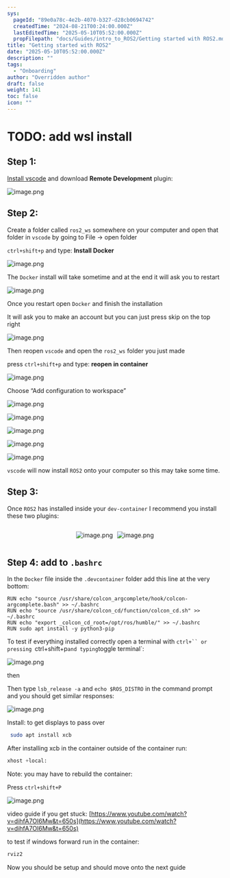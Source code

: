 ```yaml
---
sys:
  pageId: "89e0a78c-4e2b-4070-b327-d28cb0694742"
  createdTime: "2024-08-21T00:24:00.000Z"
  lastEditedTime: "2025-05-10T05:52:00.000Z"
  propFilepath: "docs/Guides/intro_to_ROS2/Getting started with ROS2.md"
title: "Getting started with ROS2"
date: "2025-05-10T05:52:00.000Z"
description: ""
tags:
  - "Onboarding"
author: "Overridden author"
draft: false
weight: 141
toc: false
icon: ""
---
```


# TODO: add wsl install

## Step 1:

[Install vscode](https://code.visualstudio.com/download) and download **Remote Development** plugin:

![image.png](https://prod-files-secure.s3.us-west-2.amazonaws.com/d518164a-d88e-44d1-a4ee-3adb3bd8bce0/efb52993-1881-4a40-b95e-6f020334f022/image.png?X-Amz-Algorithm=AWS4-HMAC-SHA256&X-Amz-Content-Sha256=UNSIGNED-PAYLOAD&X-Amz-Credential=ASIAZI2LB4664MIAXU5H%2F20250602%2Fus-west-2%2Fs3%2Faws4_request&X-Amz-Date=20250602T101021Z&X-Amz-Expires=3600&X-Amz-Security-Token=IQoJb3JpZ2luX2VjECEaCXVzLXdlc3QtMiJGMEQCIEuZED6R5Yi%2FvkILuhgiMNE9JaNMeINm%2BpDeOYMhaVRFAiAEuttvNH22PxAleZDT4ZKd%2Bmz8hueFVh807W982h%2FNjiqIBAjq%2F%2F%2F%2F%2F%2F%2F%2F%2F%2F8BEAAaDDYzNzQyMzE4MzgwNSIMH9qNtOFGw8TmYvIZKtwDjDjd6hJfqkskrqLzHYe541b%2BOPZJM0Ufm7weEcFZWT0g%2Fua%2FHxadeD6ctBEUfNYusZGGWqSn8ADk%2BtWpQu3JcOqfdI%2F1%2FiBdmXhV7bNCK3kvVOAW1HRjgo0DeP462iD9M9jtrphprayhzWz%2BB5asgrzMsvvDXhslzIuMcwmk%2FGroah%2FW6yDG6ARYIHG6llTTIdoyiDVgOkxNShYTazS5M72jKR9Yk52rKSGyhRIbzZWjoOhKvXcGpH%2FlfxA1%2BTri0GLJ5Ji9s%2BR9A87%2BFY0s45n03I5Ba9XrjvjsRNoqbs7xwlxg0sIEKDOE6Q3ULZpbD370CT2vtN1krQmVVEjTphMV9zhV4nooR2s5HngWIKtrZR6TJsxwvfaKP4b%2FYsChV24KOOaofwFOgFCfA%2BExaLTYpv6m%2F6lS3HWyE9jquOjTds%2BDydDizbTYN4x15AVBmhGn9TyU1G91MDFFGOfYhgYGnojmF%2ByqVyHLoPrK%2BL66hgDDVG6CUsoIBXxe73999miI3yxveJUJdOyo7pEby62wcVBPrhxg9kWgBdoBPRfnOK7Wry1W4JW3OTyEh5ApzO47IBQzY9YZvV17RyWDAruYvWHnPMOyIUV1vhZ%2Bazsn%2BP18oS8xCcY%2FQNAwy8L1wQY6pgE5oLXBiK%2FJnf1PQWZzYSqJ%2BnOoEMMG%2FUEzi1ck41YY24yhoOb%2BQQ1pOvj8O60f0kI4cIO4kPkmkRXZdjk5zFpuXkPop3gRb02PYzvxt4oRpP6aXfA9iaV%2FQZrnSX%2Fa6dDvaCmSgIZm7PJNdB%2Fu%2B4afw0N9DlPx%2BO1agQZct3S8ZI6XkdzUUAeA5bPGxIiZ%2FS4YWlcvH8rDQo0egM6cIkBWGsM3CcIZ&X-Amz-Signature=a5cfbd4e9fe80fd6726393cb50f7bb9f3c13f95c0481571958586d8f25b7ae2c&X-Amz-SignedHeaders=host&x-id=GetObject)

## Step 2:

Create a folder called `ros2_ws` somewhere on your computer and open that folder in `vscode` by going to File → open folder 

`ctrl+shift+p` and type: **Install Docker**

![image.png](https://prod-files-secure.s3.us-west-2.amazonaws.com/d518164a-d88e-44d1-a4ee-3adb3bd8bce0/2269dc0e-1cd5-47ff-bceb-c04ad9b2eab0/image.png?X-Amz-Algorithm=AWS4-HMAC-SHA256&X-Amz-Content-Sha256=UNSIGNED-PAYLOAD&X-Amz-Credential=ASIAZI2LB4664MIAXU5H%2F20250602%2Fus-west-2%2Fs3%2Faws4_request&X-Amz-Date=20250602T101021Z&X-Amz-Expires=3600&X-Amz-Security-Token=IQoJb3JpZ2luX2VjECEaCXVzLXdlc3QtMiJGMEQCIEuZED6R5Yi%2FvkILuhgiMNE9JaNMeINm%2BpDeOYMhaVRFAiAEuttvNH22PxAleZDT4ZKd%2Bmz8hueFVh807W982h%2FNjiqIBAjq%2F%2F%2F%2F%2F%2F%2F%2F%2F%2F8BEAAaDDYzNzQyMzE4MzgwNSIMH9qNtOFGw8TmYvIZKtwDjDjd6hJfqkskrqLzHYe541b%2BOPZJM0Ufm7weEcFZWT0g%2Fua%2FHxadeD6ctBEUfNYusZGGWqSn8ADk%2BtWpQu3JcOqfdI%2F1%2FiBdmXhV7bNCK3kvVOAW1HRjgo0DeP462iD9M9jtrphprayhzWz%2BB5asgrzMsvvDXhslzIuMcwmk%2FGroah%2FW6yDG6ARYIHG6llTTIdoyiDVgOkxNShYTazS5M72jKR9Yk52rKSGyhRIbzZWjoOhKvXcGpH%2FlfxA1%2BTri0GLJ5Ji9s%2BR9A87%2BFY0s45n03I5Ba9XrjvjsRNoqbs7xwlxg0sIEKDOE6Q3ULZpbD370CT2vtN1krQmVVEjTphMV9zhV4nooR2s5HngWIKtrZR6TJsxwvfaKP4b%2FYsChV24KOOaofwFOgFCfA%2BExaLTYpv6m%2F6lS3HWyE9jquOjTds%2BDydDizbTYN4x15AVBmhGn9TyU1G91MDFFGOfYhgYGnojmF%2ByqVyHLoPrK%2BL66hgDDVG6CUsoIBXxe73999miI3yxveJUJdOyo7pEby62wcVBPrhxg9kWgBdoBPRfnOK7Wry1W4JW3OTyEh5ApzO47IBQzY9YZvV17RyWDAruYvWHnPMOyIUV1vhZ%2Bazsn%2BP18oS8xCcY%2FQNAwy8L1wQY6pgE5oLXBiK%2FJnf1PQWZzYSqJ%2BnOoEMMG%2FUEzi1ck41YY24yhoOb%2BQQ1pOvj8O60f0kI4cIO4kPkmkRXZdjk5zFpuXkPop3gRb02PYzvxt4oRpP6aXfA9iaV%2FQZrnSX%2Fa6dDvaCmSgIZm7PJNdB%2Fu%2B4afw0N9DlPx%2BO1agQZct3S8ZI6XkdzUUAeA5bPGxIiZ%2FS4YWlcvH8rDQo0egM6cIkBWGsM3CcIZ&X-Amz-Signature=b9a4c831011b1455c7e63c3ac1775a215422f8c7b33b2ebc17b5fb466570b0be&X-Amz-SignedHeaders=host&x-id=GetObject)

The `Docker` install will take sometime and at the end it will ask you to restart

![image.png](https://prod-files-secure.s3.us-west-2.amazonaws.com/d518164a-d88e-44d1-a4ee-3adb3bd8bce0/ed233f78-be33-4b1f-b89c-9c346c0e961e/image.png?X-Amz-Algorithm=AWS4-HMAC-SHA256&X-Amz-Content-Sha256=UNSIGNED-PAYLOAD&X-Amz-Credential=ASIAZI2LB4664MIAXU5H%2F20250602%2Fus-west-2%2Fs3%2Faws4_request&X-Amz-Date=20250602T101021Z&X-Amz-Expires=3600&X-Amz-Security-Token=IQoJb3JpZ2luX2VjECEaCXVzLXdlc3QtMiJGMEQCIEuZED6R5Yi%2FvkILuhgiMNE9JaNMeINm%2BpDeOYMhaVRFAiAEuttvNH22PxAleZDT4ZKd%2Bmz8hueFVh807W982h%2FNjiqIBAjq%2F%2F%2F%2F%2F%2F%2F%2F%2F%2F8BEAAaDDYzNzQyMzE4MzgwNSIMH9qNtOFGw8TmYvIZKtwDjDjd6hJfqkskrqLzHYe541b%2BOPZJM0Ufm7weEcFZWT0g%2Fua%2FHxadeD6ctBEUfNYusZGGWqSn8ADk%2BtWpQu3JcOqfdI%2F1%2FiBdmXhV7bNCK3kvVOAW1HRjgo0DeP462iD9M9jtrphprayhzWz%2BB5asgrzMsvvDXhslzIuMcwmk%2FGroah%2FW6yDG6ARYIHG6llTTIdoyiDVgOkxNShYTazS5M72jKR9Yk52rKSGyhRIbzZWjoOhKvXcGpH%2FlfxA1%2BTri0GLJ5Ji9s%2BR9A87%2BFY0s45n03I5Ba9XrjvjsRNoqbs7xwlxg0sIEKDOE6Q3ULZpbD370CT2vtN1krQmVVEjTphMV9zhV4nooR2s5HngWIKtrZR6TJsxwvfaKP4b%2FYsChV24KOOaofwFOgFCfA%2BExaLTYpv6m%2F6lS3HWyE9jquOjTds%2BDydDizbTYN4x15AVBmhGn9TyU1G91MDFFGOfYhgYGnojmF%2ByqVyHLoPrK%2BL66hgDDVG6CUsoIBXxe73999miI3yxveJUJdOyo7pEby62wcVBPrhxg9kWgBdoBPRfnOK7Wry1W4JW3OTyEh5ApzO47IBQzY9YZvV17RyWDAruYvWHnPMOyIUV1vhZ%2Bazsn%2BP18oS8xCcY%2FQNAwy8L1wQY6pgE5oLXBiK%2FJnf1PQWZzYSqJ%2BnOoEMMG%2FUEzi1ck41YY24yhoOb%2BQQ1pOvj8O60f0kI4cIO4kPkmkRXZdjk5zFpuXkPop3gRb02PYzvxt4oRpP6aXfA9iaV%2FQZrnSX%2Fa6dDvaCmSgIZm7PJNdB%2Fu%2B4afw0N9DlPx%2BO1agQZct3S8ZI6XkdzUUAeA5bPGxIiZ%2FS4YWlcvH8rDQo0egM6cIkBWGsM3CcIZ&X-Amz-Signature=77d84d8d1ca6b70da67e3fa9781f7b2b74fd4070c76fbe5b76c175357eb87712&X-Amz-SignedHeaders=host&x-id=GetObject)

Once you restart open `Docker` and finish the installation

It will ask you to make an account but you can just press skip on the top right

![image.png](https://prod-files-secure.s3.us-west-2.amazonaws.com/d518164a-d88e-44d1-a4ee-3adb3bd8bce0/21010ad9-1659-4fd9-9f59-9932a09b2a3d/image.png?X-Amz-Algorithm=AWS4-HMAC-SHA256&X-Amz-Content-Sha256=UNSIGNED-PAYLOAD&X-Amz-Credential=ASIAZI2LB4664MIAXU5H%2F20250602%2Fus-west-2%2Fs3%2Faws4_request&X-Amz-Date=20250602T101021Z&X-Amz-Expires=3600&X-Amz-Security-Token=IQoJb3JpZ2luX2VjECEaCXVzLXdlc3QtMiJGMEQCIEuZED6R5Yi%2FvkILuhgiMNE9JaNMeINm%2BpDeOYMhaVRFAiAEuttvNH22PxAleZDT4ZKd%2Bmz8hueFVh807W982h%2FNjiqIBAjq%2F%2F%2F%2F%2F%2F%2F%2F%2F%2F8BEAAaDDYzNzQyMzE4MzgwNSIMH9qNtOFGw8TmYvIZKtwDjDjd6hJfqkskrqLzHYe541b%2BOPZJM0Ufm7weEcFZWT0g%2Fua%2FHxadeD6ctBEUfNYusZGGWqSn8ADk%2BtWpQu3JcOqfdI%2F1%2FiBdmXhV7bNCK3kvVOAW1HRjgo0DeP462iD9M9jtrphprayhzWz%2BB5asgrzMsvvDXhslzIuMcwmk%2FGroah%2FW6yDG6ARYIHG6llTTIdoyiDVgOkxNShYTazS5M72jKR9Yk52rKSGyhRIbzZWjoOhKvXcGpH%2FlfxA1%2BTri0GLJ5Ji9s%2BR9A87%2BFY0s45n03I5Ba9XrjvjsRNoqbs7xwlxg0sIEKDOE6Q3ULZpbD370CT2vtN1krQmVVEjTphMV9zhV4nooR2s5HngWIKtrZR6TJsxwvfaKP4b%2FYsChV24KOOaofwFOgFCfA%2BExaLTYpv6m%2F6lS3HWyE9jquOjTds%2BDydDizbTYN4x15AVBmhGn9TyU1G91MDFFGOfYhgYGnojmF%2ByqVyHLoPrK%2BL66hgDDVG6CUsoIBXxe73999miI3yxveJUJdOyo7pEby62wcVBPrhxg9kWgBdoBPRfnOK7Wry1W4JW3OTyEh5ApzO47IBQzY9YZvV17RyWDAruYvWHnPMOyIUV1vhZ%2Bazsn%2BP18oS8xCcY%2FQNAwy8L1wQY6pgE5oLXBiK%2FJnf1PQWZzYSqJ%2BnOoEMMG%2FUEzi1ck41YY24yhoOb%2BQQ1pOvj8O60f0kI4cIO4kPkmkRXZdjk5zFpuXkPop3gRb02PYzvxt4oRpP6aXfA9iaV%2FQZrnSX%2Fa6dDvaCmSgIZm7PJNdB%2Fu%2B4afw0N9DlPx%2BO1agQZct3S8ZI6XkdzUUAeA5bPGxIiZ%2FS4YWlcvH8rDQo0egM6cIkBWGsM3CcIZ&X-Amz-Signature=51fc34bb58525323818741a57019b54444c78ffb0a1b90c55d16b5d340ea084d&X-Amz-SignedHeaders=host&x-id=GetObject)

Then reopen `vscode` and open the `ros2_ws` folder you just made

press `ctrl+shift+p` and type: **reopen in container**

![image.png](https://prod-files-secure.s3.us-west-2.amazonaws.com/d518164a-d88e-44d1-a4ee-3adb3bd8bce0/4e93b8c2-41ad-488c-8095-c74205196118/image.png?X-Amz-Algorithm=AWS4-HMAC-SHA256&X-Amz-Content-Sha256=UNSIGNED-PAYLOAD&X-Amz-Credential=ASIAZI2LB4664MIAXU5H%2F20250602%2Fus-west-2%2Fs3%2Faws4_request&X-Amz-Date=20250602T101021Z&X-Amz-Expires=3600&X-Amz-Security-Token=IQoJb3JpZ2luX2VjECEaCXVzLXdlc3QtMiJGMEQCIEuZED6R5Yi%2FvkILuhgiMNE9JaNMeINm%2BpDeOYMhaVRFAiAEuttvNH22PxAleZDT4ZKd%2Bmz8hueFVh807W982h%2FNjiqIBAjq%2F%2F%2F%2F%2F%2F%2F%2F%2F%2F8BEAAaDDYzNzQyMzE4MzgwNSIMH9qNtOFGw8TmYvIZKtwDjDjd6hJfqkskrqLzHYe541b%2BOPZJM0Ufm7weEcFZWT0g%2Fua%2FHxadeD6ctBEUfNYusZGGWqSn8ADk%2BtWpQu3JcOqfdI%2F1%2FiBdmXhV7bNCK3kvVOAW1HRjgo0DeP462iD9M9jtrphprayhzWz%2BB5asgrzMsvvDXhslzIuMcwmk%2FGroah%2FW6yDG6ARYIHG6llTTIdoyiDVgOkxNShYTazS5M72jKR9Yk52rKSGyhRIbzZWjoOhKvXcGpH%2FlfxA1%2BTri0GLJ5Ji9s%2BR9A87%2BFY0s45n03I5Ba9XrjvjsRNoqbs7xwlxg0sIEKDOE6Q3ULZpbD370CT2vtN1krQmVVEjTphMV9zhV4nooR2s5HngWIKtrZR6TJsxwvfaKP4b%2FYsChV24KOOaofwFOgFCfA%2BExaLTYpv6m%2F6lS3HWyE9jquOjTds%2BDydDizbTYN4x15AVBmhGn9TyU1G91MDFFGOfYhgYGnojmF%2ByqVyHLoPrK%2BL66hgDDVG6CUsoIBXxe73999miI3yxveJUJdOyo7pEby62wcVBPrhxg9kWgBdoBPRfnOK7Wry1W4JW3OTyEh5ApzO47IBQzY9YZvV17RyWDAruYvWHnPMOyIUV1vhZ%2Bazsn%2BP18oS8xCcY%2FQNAwy8L1wQY6pgE5oLXBiK%2FJnf1PQWZzYSqJ%2BnOoEMMG%2FUEzi1ck41YY24yhoOb%2BQQ1pOvj8O60f0kI4cIO4kPkmkRXZdjk5zFpuXkPop3gRb02PYzvxt4oRpP6aXfA9iaV%2FQZrnSX%2Fa6dDvaCmSgIZm7PJNdB%2Fu%2B4afw0N9DlPx%2BO1agQZct3S8ZI6XkdzUUAeA5bPGxIiZ%2FS4YWlcvH8rDQo0egM6cIkBWGsM3CcIZ&X-Amz-Signature=d82960e957d8db2d657de2dc07f25ed5c1ba8016b8d9418349a07e2eb6b2bde8&X-Amz-SignedHeaders=host&x-id=GetObject)

Choose “Add configuration to workspace”

![image.png](https://prod-files-secure.s3.us-west-2.amazonaws.com/d518164a-d88e-44d1-a4ee-3adb3bd8bce0/9560b282-5060-4989-ba37-97e7b2c22476/image.png?X-Amz-Algorithm=AWS4-HMAC-SHA256&X-Amz-Content-Sha256=UNSIGNED-PAYLOAD&X-Amz-Credential=ASIAZI2LB4664MIAXU5H%2F20250602%2Fus-west-2%2Fs3%2Faws4_request&X-Amz-Date=20250602T101021Z&X-Amz-Expires=3600&X-Amz-Security-Token=IQoJb3JpZ2luX2VjECEaCXVzLXdlc3QtMiJGMEQCIEuZED6R5Yi%2FvkILuhgiMNE9JaNMeINm%2BpDeOYMhaVRFAiAEuttvNH22PxAleZDT4ZKd%2Bmz8hueFVh807W982h%2FNjiqIBAjq%2F%2F%2F%2F%2F%2F%2F%2F%2F%2F8BEAAaDDYzNzQyMzE4MzgwNSIMH9qNtOFGw8TmYvIZKtwDjDjd6hJfqkskrqLzHYe541b%2BOPZJM0Ufm7weEcFZWT0g%2Fua%2FHxadeD6ctBEUfNYusZGGWqSn8ADk%2BtWpQu3JcOqfdI%2F1%2FiBdmXhV7bNCK3kvVOAW1HRjgo0DeP462iD9M9jtrphprayhzWz%2BB5asgrzMsvvDXhslzIuMcwmk%2FGroah%2FW6yDG6ARYIHG6llTTIdoyiDVgOkxNShYTazS5M72jKR9Yk52rKSGyhRIbzZWjoOhKvXcGpH%2FlfxA1%2BTri0GLJ5Ji9s%2BR9A87%2BFY0s45n03I5Ba9XrjvjsRNoqbs7xwlxg0sIEKDOE6Q3ULZpbD370CT2vtN1krQmVVEjTphMV9zhV4nooR2s5HngWIKtrZR6TJsxwvfaKP4b%2FYsChV24KOOaofwFOgFCfA%2BExaLTYpv6m%2F6lS3HWyE9jquOjTds%2BDydDizbTYN4x15AVBmhGn9TyU1G91MDFFGOfYhgYGnojmF%2ByqVyHLoPrK%2BL66hgDDVG6CUsoIBXxe73999miI3yxveJUJdOyo7pEby62wcVBPrhxg9kWgBdoBPRfnOK7Wry1W4JW3OTyEh5ApzO47IBQzY9YZvV17RyWDAruYvWHnPMOyIUV1vhZ%2Bazsn%2BP18oS8xCcY%2FQNAwy8L1wQY6pgE5oLXBiK%2FJnf1PQWZzYSqJ%2BnOoEMMG%2FUEzi1ck41YY24yhoOb%2BQQ1pOvj8O60f0kI4cIO4kPkmkRXZdjk5zFpuXkPop3gRb02PYzvxt4oRpP6aXfA9iaV%2FQZrnSX%2Fa6dDvaCmSgIZm7PJNdB%2Fu%2B4afw0N9DlPx%2BO1agQZct3S8ZI6XkdzUUAeA5bPGxIiZ%2FS4YWlcvH8rDQo0egM6cIkBWGsM3CcIZ&X-Amz-Signature=057b4665bcc9f76379a9d1cd366cd86b52690d092db3c0d6fdd9155f91e27e59&X-Amz-SignedHeaders=host&x-id=GetObject)

![image.png](https://prod-files-secure.s3.us-west-2.amazonaws.com/d518164a-d88e-44d1-a4ee-3adb3bd8bce0/2ee63f81-886b-48e8-a553-dc6e5eac99e4/image.png?X-Amz-Algorithm=AWS4-HMAC-SHA256&X-Amz-Content-Sha256=UNSIGNED-PAYLOAD&X-Amz-Credential=ASIAZI2LB4664MIAXU5H%2F20250602%2Fus-west-2%2Fs3%2Faws4_request&X-Amz-Date=20250602T101021Z&X-Amz-Expires=3600&X-Amz-Security-Token=IQoJb3JpZ2luX2VjECEaCXVzLXdlc3QtMiJGMEQCIEuZED6R5Yi%2FvkILuhgiMNE9JaNMeINm%2BpDeOYMhaVRFAiAEuttvNH22PxAleZDT4ZKd%2Bmz8hueFVh807W982h%2FNjiqIBAjq%2F%2F%2F%2F%2F%2F%2F%2F%2F%2F8BEAAaDDYzNzQyMzE4MzgwNSIMH9qNtOFGw8TmYvIZKtwDjDjd6hJfqkskrqLzHYe541b%2BOPZJM0Ufm7weEcFZWT0g%2Fua%2FHxadeD6ctBEUfNYusZGGWqSn8ADk%2BtWpQu3JcOqfdI%2F1%2FiBdmXhV7bNCK3kvVOAW1HRjgo0DeP462iD9M9jtrphprayhzWz%2BB5asgrzMsvvDXhslzIuMcwmk%2FGroah%2FW6yDG6ARYIHG6llTTIdoyiDVgOkxNShYTazS5M72jKR9Yk52rKSGyhRIbzZWjoOhKvXcGpH%2FlfxA1%2BTri0GLJ5Ji9s%2BR9A87%2BFY0s45n03I5Ba9XrjvjsRNoqbs7xwlxg0sIEKDOE6Q3ULZpbD370CT2vtN1krQmVVEjTphMV9zhV4nooR2s5HngWIKtrZR6TJsxwvfaKP4b%2FYsChV24KOOaofwFOgFCfA%2BExaLTYpv6m%2F6lS3HWyE9jquOjTds%2BDydDizbTYN4x15AVBmhGn9TyU1G91MDFFGOfYhgYGnojmF%2ByqVyHLoPrK%2BL66hgDDVG6CUsoIBXxe73999miI3yxveJUJdOyo7pEby62wcVBPrhxg9kWgBdoBPRfnOK7Wry1W4JW3OTyEh5ApzO47IBQzY9YZvV17RyWDAruYvWHnPMOyIUV1vhZ%2Bazsn%2BP18oS8xCcY%2FQNAwy8L1wQY6pgE5oLXBiK%2FJnf1PQWZzYSqJ%2BnOoEMMG%2FUEzi1ck41YY24yhoOb%2BQQ1pOvj8O60f0kI4cIO4kPkmkRXZdjk5zFpuXkPop3gRb02PYzvxt4oRpP6aXfA9iaV%2FQZrnSX%2Fa6dDvaCmSgIZm7PJNdB%2Fu%2B4afw0N9DlPx%2BO1agQZct3S8ZI6XkdzUUAeA5bPGxIiZ%2FS4YWlcvH8rDQo0egM6cIkBWGsM3CcIZ&X-Amz-Signature=11370cd3fbb0551bfb5c43a29f865bb0960f0ea48b9d3e7e93c80a180f70e4db&X-Amz-SignedHeaders=host&x-id=GetObject)

![image.png](https://prod-files-secure.s3.us-west-2.amazonaws.com/d518164a-d88e-44d1-a4ee-3adb3bd8bce0/ae1580b2-b048-407e-aed9-b584224a7a04/image.png?X-Amz-Algorithm=AWS4-HMAC-SHA256&X-Amz-Content-Sha256=UNSIGNED-PAYLOAD&X-Amz-Credential=ASIAZI2LB4664MIAXU5H%2F20250602%2Fus-west-2%2Fs3%2Faws4_request&X-Amz-Date=20250602T101021Z&X-Amz-Expires=3600&X-Amz-Security-Token=IQoJb3JpZ2luX2VjECEaCXVzLXdlc3QtMiJGMEQCIEuZED6R5Yi%2FvkILuhgiMNE9JaNMeINm%2BpDeOYMhaVRFAiAEuttvNH22PxAleZDT4ZKd%2Bmz8hueFVh807W982h%2FNjiqIBAjq%2F%2F%2F%2F%2F%2F%2F%2F%2F%2F8BEAAaDDYzNzQyMzE4MzgwNSIMH9qNtOFGw8TmYvIZKtwDjDjd6hJfqkskrqLzHYe541b%2BOPZJM0Ufm7weEcFZWT0g%2Fua%2FHxadeD6ctBEUfNYusZGGWqSn8ADk%2BtWpQu3JcOqfdI%2F1%2FiBdmXhV7bNCK3kvVOAW1HRjgo0DeP462iD9M9jtrphprayhzWz%2BB5asgrzMsvvDXhslzIuMcwmk%2FGroah%2FW6yDG6ARYIHG6llTTIdoyiDVgOkxNShYTazS5M72jKR9Yk52rKSGyhRIbzZWjoOhKvXcGpH%2FlfxA1%2BTri0GLJ5Ji9s%2BR9A87%2BFY0s45n03I5Ba9XrjvjsRNoqbs7xwlxg0sIEKDOE6Q3ULZpbD370CT2vtN1krQmVVEjTphMV9zhV4nooR2s5HngWIKtrZR6TJsxwvfaKP4b%2FYsChV24KOOaofwFOgFCfA%2BExaLTYpv6m%2F6lS3HWyE9jquOjTds%2BDydDizbTYN4x15AVBmhGn9TyU1G91MDFFGOfYhgYGnojmF%2ByqVyHLoPrK%2BL66hgDDVG6CUsoIBXxe73999miI3yxveJUJdOyo7pEby62wcVBPrhxg9kWgBdoBPRfnOK7Wry1W4JW3OTyEh5ApzO47IBQzY9YZvV17RyWDAruYvWHnPMOyIUV1vhZ%2Bazsn%2BP18oS8xCcY%2FQNAwy8L1wQY6pgE5oLXBiK%2FJnf1PQWZzYSqJ%2BnOoEMMG%2FUEzi1ck41YY24yhoOb%2BQQ1pOvj8O60f0kI4cIO4kPkmkRXZdjk5zFpuXkPop3gRb02PYzvxt4oRpP6aXfA9iaV%2FQZrnSX%2Fa6dDvaCmSgIZm7PJNdB%2Fu%2B4afw0N9DlPx%2BO1agQZct3S8ZI6XkdzUUAeA5bPGxIiZ%2FS4YWlcvH8rDQo0egM6cIkBWGsM3CcIZ&X-Amz-Signature=5cbb85506e885ce93c114ae3c74af2eaeb0dc77da4b16fa568615823403bdec2&X-Amz-SignedHeaders=host&x-id=GetObject)

![image.png](https://prod-files-secure.s3.us-west-2.amazonaws.com/d518164a-d88e-44d1-a4ee-3adb3bd8bce0/53255b28-f75e-430f-b9e3-c0ac8577e42b/image.png?X-Amz-Algorithm=AWS4-HMAC-SHA256&X-Amz-Content-Sha256=UNSIGNED-PAYLOAD&X-Amz-Credential=ASIAZI2LB4664MIAXU5H%2F20250602%2Fus-west-2%2Fs3%2Faws4_request&X-Amz-Date=20250602T101021Z&X-Amz-Expires=3600&X-Amz-Security-Token=IQoJb3JpZ2luX2VjECEaCXVzLXdlc3QtMiJGMEQCIEuZED6R5Yi%2FvkILuhgiMNE9JaNMeINm%2BpDeOYMhaVRFAiAEuttvNH22PxAleZDT4ZKd%2Bmz8hueFVh807W982h%2FNjiqIBAjq%2F%2F%2F%2F%2F%2F%2F%2F%2F%2F8BEAAaDDYzNzQyMzE4MzgwNSIMH9qNtOFGw8TmYvIZKtwDjDjd6hJfqkskrqLzHYe541b%2BOPZJM0Ufm7weEcFZWT0g%2Fua%2FHxadeD6ctBEUfNYusZGGWqSn8ADk%2BtWpQu3JcOqfdI%2F1%2FiBdmXhV7bNCK3kvVOAW1HRjgo0DeP462iD9M9jtrphprayhzWz%2BB5asgrzMsvvDXhslzIuMcwmk%2FGroah%2FW6yDG6ARYIHG6llTTIdoyiDVgOkxNShYTazS5M72jKR9Yk52rKSGyhRIbzZWjoOhKvXcGpH%2FlfxA1%2BTri0GLJ5Ji9s%2BR9A87%2BFY0s45n03I5Ba9XrjvjsRNoqbs7xwlxg0sIEKDOE6Q3ULZpbD370CT2vtN1krQmVVEjTphMV9zhV4nooR2s5HngWIKtrZR6TJsxwvfaKP4b%2FYsChV24KOOaofwFOgFCfA%2BExaLTYpv6m%2F6lS3HWyE9jquOjTds%2BDydDizbTYN4x15AVBmhGn9TyU1G91MDFFGOfYhgYGnojmF%2ByqVyHLoPrK%2BL66hgDDVG6CUsoIBXxe73999miI3yxveJUJdOyo7pEby62wcVBPrhxg9kWgBdoBPRfnOK7Wry1W4JW3OTyEh5ApzO47IBQzY9YZvV17RyWDAruYvWHnPMOyIUV1vhZ%2Bazsn%2BP18oS8xCcY%2FQNAwy8L1wQY6pgE5oLXBiK%2FJnf1PQWZzYSqJ%2BnOoEMMG%2FUEzi1ck41YY24yhoOb%2BQQ1pOvj8O60f0kI4cIO4kPkmkRXZdjk5zFpuXkPop3gRb02PYzvxt4oRpP6aXfA9iaV%2FQZrnSX%2Fa6dDvaCmSgIZm7PJNdB%2Fu%2B4afw0N9DlPx%2BO1agQZct3S8ZI6XkdzUUAeA5bPGxIiZ%2FS4YWlcvH8rDQo0egM6cIkBWGsM3CcIZ&X-Amz-Signature=86f4efc6005804a391a433dc61e98284f357c60701797ff738b1ec93da5027d1&X-Amz-SignedHeaders=host&x-id=GetObject)

![image.png](https://prod-files-secure.s3.us-west-2.amazonaws.com/d518164a-d88e-44d1-a4ee-3adb3bd8bce0/7c562767-5af9-4ffb-97d1-327bcdf4ee00/image.png?X-Amz-Algorithm=AWS4-HMAC-SHA256&X-Amz-Content-Sha256=UNSIGNED-PAYLOAD&X-Amz-Credential=ASIAZI2LB4664MIAXU5H%2F20250602%2Fus-west-2%2Fs3%2Faws4_request&X-Amz-Date=20250602T101022Z&X-Amz-Expires=3600&X-Amz-Security-Token=IQoJb3JpZ2luX2VjECEaCXVzLXdlc3QtMiJGMEQCIEuZED6R5Yi%2FvkILuhgiMNE9JaNMeINm%2BpDeOYMhaVRFAiAEuttvNH22PxAleZDT4ZKd%2Bmz8hueFVh807W982h%2FNjiqIBAjq%2F%2F%2F%2F%2F%2F%2F%2F%2F%2F8BEAAaDDYzNzQyMzE4MzgwNSIMH9qNtOFGw8TmYvIZKtwDjDjd6hJfqkskrqLzHYe541b%2BOPZJM0Ufm7weEcFZWT0g%2Fua%2FHxadeD6ctBEUfNYusZGGWqSn8ADk%2BtWpQu3JcOqfdI%2F1%2FiBdmXhV7bNCK3kvVOAW1HRjgo0DeP462iD9M9jtrphprayhzWz%2BB5asgrzMsvvDXhslzIuMcwmk%2FGroah%2FW6yDG6ARYIHG6llTTIdoyiDVgOkxNShYTazS5M72jKR9Yk52rKSGyhRIbzZWjoOhKvXcGpH%2FlfxA1%2BTri0GLJ5Ji9s%2BR9A87%2BFY0s45n03I5Ba9XrjvjsRNoqbs7xwlxg0sIEKDOE6Q3ULZpbD370CT2vtN1krQmVVEjTphMV9zhV4nooR2s5HngWIKtrZR6TJsxwvfaKP4b%2FYsChV24KOOaofwFOgFCfA%2BExaLTYpv6m%2F6lS3HWyE9jquOjTds%2BDydDizbTYN4x15AVBmhGn9TyU1G91MDFFGOfYhgYGnojmF%2ByqVyHLoPrK%2BL66hgDDVG6CUsoIBXxe73999miI3yxveJUJdOyo7pEby62wcVBPrhxg9kWgBdoBPRfnOK7Wry1W4JW3OTyEh5ApzO47IBQzY9YZvV17RyWDAruYvWHnPMOyIUV1vhZ%2Bazsn%2BP18oS8xCcY%2FQNAwy8L1wQY6pgE5oLXBiK%2FJnf1PQWZzYSqJ%2BnOoEMMG%2FUEzi1ck41YY24yhoOb%2BQQ1pOvj8O60f0kI4cIO4kPkmkRXZdjk5zFpuXkPop3gRb02PYzvxt4oRpP6aXfA9iaV%2FQZrnSX%2Fa6dDvaCmSgIZm7PJNdB%2Fu%2B4afw0N9DlPx%2BO1agQZct3S8ZI6XkdzUUAeA5bPGxIiZ%2FS4YWlcvH8rDQo0egM6cIkBWGsM3CcIZ&X-Amz-Signature=f05e904ada7c41bf008b95196ff671ec980201b198cd24910ee3c1f1316bb264&X-Amz-SignedHeaders=host&x-id=GetObject)

`vscode` will now install `ROS2` onto your computer so this may take some time.

## Step 3:

Once `ROS2` has installed inside your `dev-container` I recommend you install these two plugins:

<div style="display: flex;flex-direction: row; column-gap:10px; max-width: 630px;justify-content: center;">
<div>

![image.png](https://prod-files-secure.s3.us-west-2.amazonaws.com/d518164a-d88e-44d1-a4ee-3adb3bd8bce0/3fc3d550-5a54-4ba1-ba6b-faa01cdb7369/image.png?X-Amz-Algorithm=AWS4-HMAC-SHA256&X-Amz-Content-Sha256=UNSIGNED-PAYLOAD&X-Amz-Credential=ASIAZI2LB466VGHP2ZVF%2F20250602%2Fus-west-2%2Fs3%2Faws4_request&X-Amz-Date=20250602T101027Z&X-Amz-Expires=3600&X-Amz-Security-Token=IQoJb3JpZ2luX2VjECEaCXVzLXdlc3QtMiJIMEYCIQDdjF%2BAkuSiTsXGBgdQVaU6qVZfx83jJBZ7mn5GPDg9vwIhAPMAIBW6er%2FBlbNU75ZMnE2Q1%2Bzr3jVmvTc7E8Tudl%2BxKogECOr%2F%2F%2F%2F%2F%2F%2F%2F%2F%2FwEQABoMNjM3NDIzMTgzODA1IgxhMNQBRneWKNefsX0q3APNtfLhUK3MnFQDfm%2BSsIGJKV8QYppipcsXkoG8SQ3XSSGFfzJRFlsr8J%2FWAq4nkL5xANMa5PzRF3kmvZhOgj1qNeDhMOanlRHXhEz5rGuTFVhGMezwpOYSHH2ErKq0SkntbWyiAchmIXNkLV%2BfFa5uOXJG0QkQwXZH4OHmni00L0o65RaYfmvSsO6vVOzHItH7cjEahgWY69ZH0kU4LDYHg1KzNsj1ZF3qRN7fbh3yJwudCDV9mmDFSmtIJzR2napH8D81zLhZ4HP2qFIAOAlbl4DdNClxW1Cm95JjpH6FOUraQ3iN047Bh3drPD5XQWIAaKQt9R11QqCpdMGLDYIzSmYoHvP%2Fc9mwP059sn7b2VM2DReImnZKdgoOeiYjyAL5J5EypNKNJ5eXwob8qISzuzUOj5ELt%2BVlqRrrmyc%2BZAtNxstR41HjfyYk0RU8OaSYxm6cNkCRLq057%2B%2FvvHAMmtosoleU%2B0iJFNDjqjBhw%2FkbMZKtfV0LUuh6ypEWfsWfuRGG%2BDr3X%2BBXG3Qck13CrX4xfcmgsUHvsCstIkz2D3LduQVUB4c9t6Lm60P6mLKEdH5%2FRqJOaEolaGYPzpuS1T1%2Fpf6PyWau9E34FKgQZ7%2BalBuo%2FWrQP8WFHTCxwvXBBjqkAQzBSVNIloemm%2BFbQDNq%2FUz9o%2BrBWO2XMmiZZgPPgsfdhczMqLhal%2FTsqntbXrDpcAdbgxmF24CwS80LmvDBc4jfghxwWy8ElZ6xPtRHvMu0BDpYLCqyo8NEaqq5Twa0T4nKPAkNh7ROBUxFtqgijjyWdplXPP2g0Out%2FAFigmhRVLwvx0EbjxKC71rFGwup8vtTaSxxAC6KXRMGFAAc7FdL9dp9&X-Amz-Signature=4250a692046a3f55092bf26478e481c077bf94101b6bc6852624e3cd63faf435&X-Amz-SignedHeaders=host&x-id=GetObject)

</div>
<div>

![image.png](https://prod-files-secure.s3.us-west-2.amazonaws.com/d518164a-d88e-44d1-a4ee-3adb3bd8bce0/d994cc66-13c2-4093-a5a3-f84cf4601a82/image.png?X-Amz-Algorithm=AWS4-HMAC-SHA256&X-Amz-Content-Sha256=UNSIGNED-PAYLOAD&X-Amz-Credential=ASIAZI2LB466WAIRSIYD%2F20250602%2Fus-west-2%2Fs3%2Faws4_request&X-Amz-Date=20250602T101030Z&X-Amz-Expires=3600&X-Amz-Security-Token=IQoJb3JpZ2luX2VjECEaCXVzLXdlc3QtMiJGMEQCIFFB15BHURM350MhJ2lnBQK71aE0NVJjs279NE0gX8t%2BAiAlF8swIZXOAf45L6Oav9CaRwUT0EInX2ZD9r1ta9LehCqIBAjq%2F%2F%2F%2F%2F%2F%2F%2F%2F%2F8BEAAaDDYzNzQyMzE4MzgwNSIMH%2FMlXr6XBY8EIjC1KtwDh%2FnmBgmzJgN992E4ohxQ9Uex4kWZ5cvQs0wyW77DuMTyqgWWZPqB9O4mJD02KMfFNcOStXAT%2FWJnj3lBzabplHvO4brNml1wa8Gb3q9y1TH%2BeOLovEp8tq2wuCgZW%2BxgB24Gd%2FaPmwemmduz0Qq3seK394OCls3C3aGC3qIDdtz6fYlPkYxP%2BeX1l%2B%2FK4PBFf7p%2BYRn1BfcwjVxSMPjzX6EYETG10by91w%2FSpWNSWI9eqt1z6JzaxFdvFWxgw6YBHRMrL1Mmi8bAjD%2BWrC0yqpPnAViA3VEtXbV%2FrqkeVnfUqSMrIG8nxRwcyp2fGKI0WQwKf1IaCol0USH3WzvWjWMuVO4VCAufPOL%2F0kkCZNM7eqAis2jWmmlUfMic6LBvWFDjeMCwjUIb9ZEfnOcGMqB4Fv0J4jNtX3Kl8szNPO%2B4Vntk3GGe7uKEfveSJrAN9IGcMQEn%2FYCBgX%2BlEMXfOXHxl%2BWU8FGx4FugfvddUCFFRZtKDviPh3VB2P8opUwcR87XY4B6wFS4OHQEa5bL4yAwguR1R0xuCzAxvtd7yyM9keZYmOQptS7w0bDqkmmw%2FKr35yKSOMjk8cG%2FMhd9cbyumKHSJpCi0XcffNgSMX7re2nAhhOdaYbR3VIwo8L1wQY6pgHhk3UmUKMVtPvAtS%2FKyyOps3%2BExemamzf6MC6kA48IiDRriKW8ZRUcOAWJBI2%2Fyo6uxpe8TV6Ck4rl8si%2B2tzUrs3Nktkx5R6NfMb9fRNuM%2FvNVh69Qz8sS9%2FT2y%2Bof7KZIM7O0oL7SEhHw8JjFrLjNWfZGdQErMTBDTE2WOUtR1jKJQQKS9D4CCUybkjxaFHldm7yjf6KlIhZgPUwCXGyWXmCLen5&X-Amz-Signature=ceef984ced4f9fbab1c651e20d2b4258eb2dba300000c460313af751b1fbbf42&X-Amz-SignedHeaders=host&x-id=GetObject)

</div>
</div>

## Step 4: add to `.bashrc`

In the `Docker` file inside the `.devcontainer` folder add this line at the very bottom: 

```docker
RUN echo "source /usr/share/colcon_argcomplete/hook/colcon-argcomplete.bash" >> ~/.bashrc
RUN echo "source /usr/share/colcon_cd/function/colcon_cd.sh" >> ~/.bashrc
RUN echo "export _colcon_cd_root=/opt/ros/humble/" >> ~/.bashrc
RUN sudo apt install -y python3-pip 
```

To test if everything installed correctly open a terminal with `ctrl+`` or pressing `ctrl+shift+p` and typing `toggle terminal`:

![image.png](https://prod-files-secure.s3.us-west-2.amazonaws.com/d518164a-d88e-44d1-a4ee-3adb3bd8bce0/6a4943d8-b04e-4c02-9a58-775f3384d1a5/image.png?X-Amz-Algorithm=AWS4-HMAC-SHA256&X-Amz-Content-Sha256=UNSIGNED-PAYLOAD&X-Amz-Credential=ASIAZI2LB4664MIAXU5H%2F20250602%2Fus-west-2%2Fs3%2Faws4_request&X-Amz-Date=20250602T101021Z&X-Amz-Expires=3600&X-Amz-Security-Token=IQoJb3JpZ2luX2VjECEaCXVzLXdlc3QtMiJGMEQCIEuZED6R5Yi%2FvkILuhgiMNE9JaNMeINm%2BpDeOYMhaVRFAiAEuttvNH22PxAleZDT4ZKd%2Bmz8hueFVh807W982h%2FNjiqIBAjq%2F%2F%2F%2F%2F%2F%2F%2F%2F%2F8BEAAaDDYzNzQyMzE4MzgwNSIMH9qNtOFGw8TmYvIZKtwDjDjd6hJfqkskrqLzHYe541b%2BOPZJM0Ufm7weEcFZWT0g%2Fua%2FHxadeD6ctBEUfNYusZGGWqSn8ADk%2BtWpQu3JcOqfdI%2F1%2FiBdmXhV7bNCK3kvVOAW1HRjgo0DeP462iD9M9jtrphprayhzWz%2BB5asgrzMsvvDXhslzIuMcwmk%2FGroah%2FW6yDG6ARYIHG6llTTIdoyiDVgOkxNShYTazS5M72jKR9Yk52rKSGyhRIbzZWjoOhKvXcGpH%2FlfxA1%2BTri0GLJ5Ji9s%2BR9A87%2BFY0s45n03I5Ba9XrjvjsRNoqbs7xwlxg0sIEKDOE6Q3ULZpbD370CT2vtN1krQmVVEjTphMV9zhV4nooR2s5HngWIKtrZR6TJsxwvfaKP4b%2FYsChV24KOOaofwFOgFCfA%2BExaLTYpv6m%2F6lS3HWyE9jquOjTds%2BDydDizbTYN4x15AVBmhGn9TyU1G91MDFFGOfYhgYGnojmF%2ByqVyHLoPrK%2BL66hgDDVG6CUsoIBXxe73999miI3yxveJUJdOyo7pEby62wcVBPrhxg9kWgBdoBPRfnOK7Wry1W4JW3OTyEh5ApzO47IBQzY9YZvV17RyWDAruYvWHnPMOyIUV1vhZ%2Bazsn%2BP18oS8xCcY%2FQNAwy8L1wQY6pgE5oLXBiK%2FJnf1PQWZzYSqJ%2BnOoEMMG%2FUEzi1ck41YY24yhoOb%2BQQ1pOvj8O60f0kI4cIO4kPkmkRXZdjk5zFpuXkPop3gRb02PYzvxt4oRpP6aXfA9iaV%2FQZrnSX%2Fa6dDvaCmSgIZm7PJNdB%2Fu%2B4afw0N9DlPx%2BO1agQZct3S8ZI6XkdzUUAeA5bPGxIiZ%2FS4YWlcvH8rDQo0egM6cIkBWGsM3CcIZ&X-Amz-Signature=da6a8c224f7a88313087542d5d96296db857e114571bf7be0468b2c48f1c798a&X-Amz-SignedHeaders=host&x-id=GetObject)

then 

Then type `lsb_release -a` and `echo $ROS_DISTRO` in the command prompt and you should get similar responses:

![image.png](https://prod-files-secure.s3.us-west-2.amazonaws.com/d518164a-d88e-44d1-a4ee-3adb3bd8bce0/3e635dec-a805-4e85-8b9e-d000e5b71a4e/image.png?X-Amz-Algorithm=AWS4-HMAC-SHA256&X-Amz-Content-Sha256=UNSIGNED-PAYLOAD&X-Amz-Credential=ASIAZI2LB4664MIAXU5H%2F20250602%2Fus-west-2%2Fs3%2Faws4_request&X-Amz-Date=20250602T101022Z&X-Amz-Expires=3600&X-Amz-Security-Token=IQoJb3JpZ2luX2VjECEaCXVzLXdlc3QtMiJGMEQCIEuZED6R5Yi%2FvkILuhgiMNE9JaNMeINm%2BpDeOYMhaVRFAiAEuttvNH22PxAleZDT4ZKd%2Bmz8hueFVh807W982h%2FNjiqIBAjq%2F%2F%2F%2F%2F%2F%2F%2F%2F%2F8BEAAaDDYzNzQyMzE4MzgwNSIMH9qNtOFGw8TmYvIZKtwDjDjd6hJfqkskrqLzHYe541b%2BOPZJM0Ufm7weEcFZWT0g%2Fua%2FHxadeD6ctBEUfNYusZGGWqSn8ADk%2BtWpQu3JcOqfdI%2F1%2FiBdmXhV7bNCK3kvVOAW1HRjgo0DeP462iD9M9jtrphprayhzWz%2BB5asgrzMsvvDXhslzIuMcwmk%2FGroah%2FW6yDG6ARYIHG6llTTIdoyiDVgOkxNShYTazS5M72jKR9Yk52rKSGyhRIbzZWjoOhKvXcGpH%2FlfxA1%2BTri0GLJ5Ji9s%2BR9A87%2BFY0s45n03I5Ba9XrjvjsRNoqbs7xwlxg0sIEKDOE6Q3ULZpbD370CT2vtN1krQmVVEjTphMV9zhV4nooR2s5HngWIKtrZR6TJsxwvfaKP4b%2FYsChV24KOOaofwFOgFCfA%2BExaLTYpv6m%2F6lS3HWyE9jquOjTds%2BDydDizbTYN4x15AVBmhGn9TyU1G91MDFFGOfYhgYGnojmF%2ByqVyHLoPrK%2BL66hgDDVG6CUsoIBXxe73999miI3yxveJUJdOyo7pEby62wcVBPrhxg9kWgBdoBPRfnOK7Wry1W4JW3OTyEh5ApzO47IBQzY9YZvV17RyWDAruYvWHnPMOyIUV1vhZ%2Bazsn%2BP18oS8xCcY%2FQNAwy8L1wQY6pgE5oLXBiK%2FJnf1PQWZzYSqJ%2BnOoEMMG%2FUEzi1ck41YY24yhoOb%2BQQ1pOvj8O60f0kI4cIO4kPkmkRXZdjk5zFpuXkPop3gRb02PYzvxt4oRpP6aXfA9iaV%2FQZrnSX%2Fa6dDvaCmSgIZm7PJNdB%2Fu%2B4afw0N9DlPx%2BO1agQZct3S8ZI6XkdzUUAeA5bPGxIiZ%2FS4YWlcvH8rDQo0egM6cIkBWGsM3CcIZ&X-Amz-Signature=89949a8aa768a43ba1c1e1b05c4579eac481b811e8b0cb193f979d7fdd0d54ad&X-Amz-SignedHeaders=host&x-id=GetObject)

Install:  to get displays to pass over

```bash
 sudo apt install xcb
```

After installing xcb in the container outside of the container run:

```python
xhost +local:
```

Note: you may have to rebuild the container:

Press `ctrl+shift+P`

![image.png](https://prod-files-secure.s3.us-west-2.amazonaws.com/d518164a-d88e-44d1-a4ee-3adb3bd8bce0/6c2be660-2618-4c38-9c26-53554f7a0b7b/image.png?X-Amz-Algorithm=AWS4-HMAC-SHA256&X-Amz-Content-Sha256=UNSIGNED-PAYLOAD&X-Amz-Credential=ASIAZI2LB4664MIAXU5H%2F20250602%2Fus-west-2%2Fs3%2Faws4_request&X-Amz-Date=20250602T101021Z&X-Amz-Expires=3600&X-Amz-Security-Token=IQoJb3JpZ2luX2VjECEaCXVzLXdlc3QtMiJGMEQCIEuZED6R5Yi%2FvkILuhgiMNE9JaNMeINm%2BpDeOYMhaVRFAiAEuttvNH22PxAleZDT4ZKd%2Bmz8hueFVh807W982h%2FNjiqIBAjq%2F%2F%2F%2F%2F%2F%2F%2F%2F%2F8BEAAaDDYzNzQyMzE4MzgwNSIMH9qNtOFGw8TmYvIZKtwDjDjd6hJfqkskrqLzHYe541b%2BOPZJM0Ufm7weEcFZWT0g%2Fua%2FHxadeD6ctBEUfNYusZGGWqSn8ADk%2BtWpQu3JcOqfdI%2F1%2FiBdmXhV7bNCK3kvVOAW1HRjgo0DeP462iD9M9jtrphprayhzWz%2BB5asgrzMsvvDXhslzIuMcwmk%2FGroah%2FW6yDG6ARYIHG6llTTIdoyiDVgOkxNShYTazS5M72jKR9Yk52rKSGyhRIbzZWjoOhKvXcGpH%2FlfxA1%2BTri0GLJ5Ji9s%2BR9A87%2BFY0s45n03I5Ba9XrjvjsRNoqbs7xwlxg0sIEKDOE6Q3ULZpbD370CT2vtN1krQmVVEjTphMV9zhV4nooR2s5HngWIKtrZR6TJsxwvfaKP4b%2FYsChV24KOOaofwFOgFCfA%2BExaLTYpv6m%2F6lS3HWyE9jquOjTds%2BDydDizbTYN4x15AVBmhGn9TyU1G91MDFFGOfYhgYGnojmF%2ByqVyHLoPrK%2BL66hgDDVG6CUsoIBXxe73999miI3yxveJUJdOyo7pEby62wcVBPrhxg9kWgBdoBPRfnOK7Wry1W4JW3OTyEh5ApzO47IBQzY9YZvV17RyWDAruYvWHnPMOyIUV1vhZ%2Bazsn%2BP18oS8xCcY%2FQNAwy8L1wQY6pgE5oLXBiK%2FJnf1PQWZzYSqJ%2BnOoEMMG%2FUEzi1ck41YY24yhoOb%2BQQ1pOvj8O60f0kI4cIO4kPkmkRXZdjk5zFpuXkPop3gRb02PYzvxt4oRpP6aXfA9iaV%2FQZrnSX%2Fa6dDvaCmSgIZm7PJNdB%2Fu%2B4afw0N9DlPx%2BO1agQZct3S8ZI6XkdzUUAeA5bPGxIiZ%2FS4YWlcvH8rDQo0egM6cIkBWGsM3CcIZ&X-Amz-Signature=88a6371950b1cb8ef381f0226650a09faaee3aa4c5f805b7a2dce1474d780a06&X-Amz-SignedHeaders=host&x-id=GetObject)

video guide if you get stuck: [https://www.youtube.com/watch?v=dihfA7Ol6Mw&t=650s](https://www.youtube.com/watch?v=dihfA7Ol6Mw&t=650s)

to test if windows forward run in the container:

```bash
rviz2
```

Now you should be setup and should move onto the next guide 
